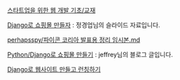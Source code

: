 [스타트업을 위한 웹 개발 기초/교재](http://pragtutor.wikinamu.com/스타트업을%20위한%20웹%20개발%20기초/교재)

[Django로 쇼핑몰 만들자](http://www.slideshare.net/perhapsspy/django-64947180) : 정경업님의 슬라이드 자료입니다.

[perhapsspy/파이콘 코리아 발표용 정리 임시본.md](https://gist.github.com/perhapsspy/23dce1f537447dffed4abb2573264767)

[Python/Django로 쇼핑몰 만들기](http://blog.choyoungil.com/2016/07/22/pythondjango로-쇼핑몰-만들기/) : jeffrey님의 블로그 글입니다.

[Django로 웹사이트 만들고 런칭하기](https://github.com/youngrok/startup-dev-tutor)